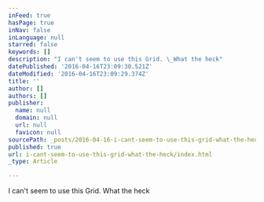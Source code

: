 ```yaml
---
inFeed: true
hasPage: true
inNav: false
inLanguage: null
starred: false
keywords: []
description: "I can't seem to use this Grid. \_What the heck"
datePublished: '2016-04-16T23:09:30.521Z'
dateModified: '2016-04-16T23:09:29.374Z'
title: ''
author: []
authors: []
publisher:
  name: null
  domain: null
  url: null
  favicon: null
sourcePath: _posts/2016-04-16-i-cant-seem-to-use-this-grid-what-the-heck.md
published: true
url: i-cant-seem-to-use-this-grid-what-the-heck/index.html
_type: Article

---
```

I can't seem to use this Grid.  What the heck